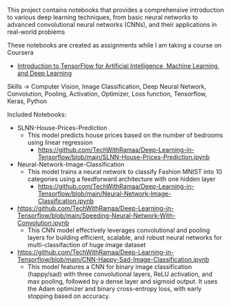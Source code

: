 This project contains notebooks that provides a comprehensive introduction to various deep learning techniques,
from basic neural networks to advanced convolutional neural networks (CNNs), and their applications in real-world problems

These notebooks are created as assignments while I am taking a course on Coursera
* [Introduction to TensorFlow for Artificial Intelligence, Machine Learning, and Deep Learning](https://www.coursera.org/learn/introduction-tensorflow/home/welcome)

Skills -> Computer Vision, Image Classification, Deep Neural Network, Convolution, Pooling, Activation, Optimizer, Loss function, Tensorflow, Keras, Python

Included Notebooks:
- SLNN-House-Prices-Prediction
   - This model predicts house prices based on the number of bedrooms using linear regression
      - https://github.com/TechWithRamaa/Deep-Learning-in-Tensorflow/blob/main/SLNN-House-Prices-Prediction.ipynb
- Neural-Network-Image-Classification
   - This model trains a neural network to classify Fashion MNIST into 10 categories using a feedforward architecture with one hidden layer
      - https://github.com/TechWithRamaa/Deep-Learning-in-Tensorflow/blob/main/Neural-Network-Image-Classification.ipynb
- https://github.com/TechWithRamaa/Deep-Learning-in-Tensorflow/blob/main/Speeding-Neural-Network-With-Convolution.ipynb
   - This CNN model effectively leverages convolutional and pooling layers for building efficient, scalable, and robust neural networks for multi-classifaction of huge image dataset
- https://github.com/TechWithRamaa/Deep-Learning-in-Tensorflow/blob/main/CNN-Happy-Sad-Image-Classification.ipynb
   - This model features a CNN for binary image classification (happy/sad) with three convolutional layers, ReLU activation, and max pooling,
     followed by a dense layer and sigmoid output. It uses the Adam optimizer and binary cross-entropy loss, with early stopping based on accuracy.



